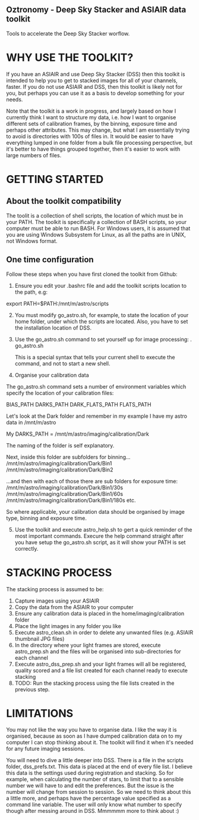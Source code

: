 Oztronomy - Deep Sky Stacker and ASIAIR data toolkit
----------------------------------------------------

Tools to accelerate the Deep Sky Stacker worflow.

# WHY USE THE TOOLKIT?

If you have an ASIAIR and use Deep Sky Stacker (DSS) then this toolkit is intended to help you to get to stacked images for all of your channels, faster.
If you do not use ASIAIR and DSS, then this toolkit is likely not for you, but perhaps you can use it as a basis to develop something for your needs.

Note that the toolkit is a work in progress, and largely based on how I currently think I want to structure my data, i.e. how I want to organise different sets of calibration frames, by the binning, exposure time and perhaps other attributes. This may change, but what I am essentially trying to avoid is directories with 100s of files in. It would be easier to have everything lumped in one folder from a bulk file processing perspective, but it's better to have things grouped together, then it's easier to work with large numbers of files.  

# GETTING STARTED

## About the toolkit compatibility
The toolit is a collection of shell scripts, the location of which must be in your PATH. 
The toolkit is specifically a collection of BASH scripts, so your computer must be able to run BASH.
For Windows users, it is assumed that you are using Windows Subsystem for Linux, as all the paths are in UNIX, not Windows format.

## One time configuration

Follow these steps when you have first cloned the toolkit from Github:

1. Ensure you edit your .bashrc file and add the toolkit scripts location to the path, e.g:

export PATH=$PATH:/mnt/m/astro/scripts

2. You must modify go_astro.sh, for example, to state the location of your home folder, under which the scripts are located. Also, you have to set the installation location of DSS.
   
3. Use the go_astro.sh command to set yourself up for image processing:
    . go_astro.sh

    This is a special syntax that tells your current shell to execute the command, and not to start a new shell.

4. Organise your calibration data

The go_astro.sh command sets a number of environment variables which specify the location of your calibration files:

BIAS_PATH
DARKS_PATH
DARK_FLATS_PATH
FLATS_PATH

Let's look at the Dark folder and remember in my example I have my astro data in /mnt/m/astro

My DARKS_PATH = /mnt/m/astro/imaging/calibration/Dark

The naming of the folder is self explanatory.

Next, inside this folder are subfolders for binning... 
/mnt/m/astro/imaging/calibration/Dark/Bin1
/mnt/m/astro/imaging/calibration/Dark/Bin2

...and then with each of those there are sub folders for exposure time:
/mnt/m/astro/imaging/calibration/Dark/Bin1/30s
/mnt/m/astro/imaging/calibration/Dark/Bin1/60s
/mnt/m/astro/imaging/calibration/Dark/Bin1/180s
etc.

So where applicable, your calibration data should be organised by image type, binning and exposure time.

5. Use the toolkit and execute astro_help.sh to gert a quick reminder of the most important commands. Execure the help command straight after you have setup the go_astro.sh script, as it will show your PATH is set correctly.

# STACKING PROCESS

The stacking process is assumed to be:

1. Capture images using your ASIAIR
2. Copy the data from the ASIAIR to your computer
3. Ensure any calibration data is placed in the home/imaging/calibration folder
4. Place the light images in any folder you like
5. Execute astro_clean.sh in order to delete any unwanted files (e.g. ASIAIR thumbnail JPG files)
6. In the directory where your light frames are stored, execute astro_prep.sh and the files will be organised into sub-directories for each channel
7. Execute astro_dss_prep.sh and your light frames will all be registered, quality scored and a file list created for each channel ready to execute stacking
8. TODO: Run the stacking process using the file lists created in the previous step.

# LIMITATIONS

You may not like the way you have to organise data. I like the way it is organised, because as soon as I have dumped calibration data on to my computer I can stop thinking about it. The toolkit will find it when it's needed for any future imaging sessions.

You will need to dive a little deeper into DSS. There is a file in the scripts folder, dss_prefs.txt. This data is placed at the end of every file list. I believe this  data is the settings used during registration and stacking. So for example, when calculating the number of stars, to limit that to a sensible number we will have to and edit the preferences. But the issue is the number will change from session to session. So we need to think about this a little more, and perhaps have the percentage value specified as a command line variable. The user will only know what number to specify though after messing around in DSS. Mmmmmm more to think about :)  